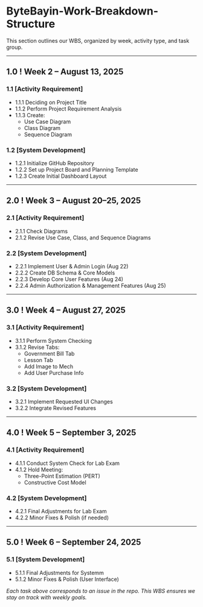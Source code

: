 # ByteBayin-Work-Breakdown-Structure

This section outlines our WBS, organized by week, activity type, and task group.

---

## 1.0 ! Week 2 – August 13, 2025
### 1.1 [Activity Requirement]
- 1.1.1 Deciding on Project Title
- 1.1.2 Perform Project Requirement Analysis
- 1.1.3 Create:
  - Use Case Diagram
  - Class Diagram
  - Sequence Diagram

### 1.2 [System Development]
- 1.2.1 Initialize GitHub Repository
- 1.2.2 Set up Project Board and Planning Template
- 1.2.3 Create Initial Dashboard Layout

---

## 2.0 ! Week 3 – August 20–25, 2025
### 2.1 [Activity Requirement]
- 2.1.1 Check Diagrams
- 2.1.2 Revise Use Case, Class, and Sequence Diagrams

### 2.2 [System Development]
- 2.2.1 Implement User & Admin Login (Aug 22)
- 2.2.2 Create DB Schema & Core Models
- 2.2.3 Develop Core User Features (Aug 24)
- 2.2.4 Admin Authorization & Management Features (Aug 25)

---

## 3.0 ! Week 4 – August 27, 2025
### 3.1 [Activity Requirement]
- 3.1.1 Perform System Checking
- 3.1.2 Revise Tabs:
  - Government Bill Tab
  - Lesson Tab
  - Add Image to Mech
  - Add User Purchase Info

### 3.2 [System Development]
- 3.2.1 Implement Requested UI Changes
- 3.2.2 Integrate Revised Features

---

## 4.0 ! Week 5 – September 3, 2025
### 4.1 [Activity Requirement]
- 4.1.1 Conduct System Check for Lab Exam
- 4.1.2 Hold Meeting:
  - Three-Point Estimation (PERT)
  - Constructive Cost Model

### 4.2 [System Development]
- 4.2.1 Final Adjustments for Lab Exam
- 4.2.2 Minor Fixes & Polish (if needed)

---

## 5.0 ! Week 6 – September 24, 2025
### 5.1 [System Development]
- 5.1.1 Final Adjustments for Systemm
- 5.1.2 Minor Fixes & Polish (User Interface)

*Each task above corresponds to an issue in the repo. This WBS ensures we stay on track with weekly goals.*
